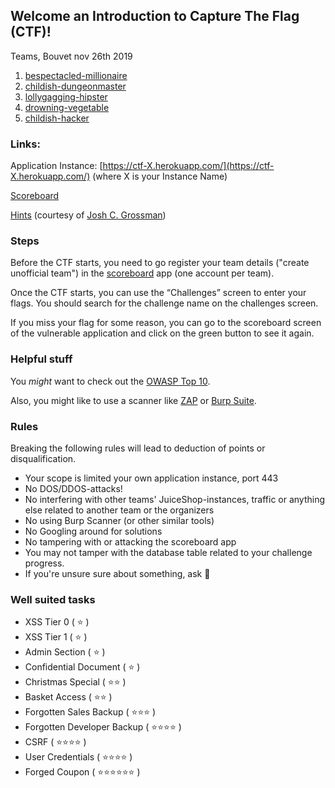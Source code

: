 <style>
img {
    width: 1.3em;
    height: 1.3em;
}
</style>


## Welcome an Introduction to Capture The Flag (CTF)!

Teams, Bouvet nov 26th 2019

1. [bespectacled-millionaire](https://ctf-bespectacled-millionaire.herokuapp.com)
2. [childish-dungeonmaster](https://ctf-childish-dungeonmaster.herokuapp.com)
3. [lollygagging-hipster](https://ctf-lollygagging-hipster.herokuapp.com)
4. [drowning-vegetable](https://ctf-drowning-vegetable.herokuapp.com)
5. [childish-hacker](https://ctf-childish-hacker.herokuapp.com)

### Links:

Application Instance: [https://ctf-X.herokuapp.com/](https://ctf-X.herokuapp.com/) (where X is your Instance Name)

[Scoreboard](https://bouvet-ctfd.herokuapp.com)

[Hints](./hints.pdf) (courtesy of [Josh C. Grossman](https://joshcgrossman.com/))

### Steps

Before the CTF starts, you need to go register your team details ("create unofficial team") in the [scoreboard](https://bouvet-ctfd.herokuapp.com) app (one account per team).

Once the CTF starts, you can use the “Challenges” screen to enter your flags. You should search for the challenge name on the challenges screen.

If you miss your flag for some reason, you can go to the scoreboard screen of the vulnerable application and click on the green button to see it again.

### Helpful stuff

You _might_ want to check out the [OWASP Top 10](https://www.owasp.org/index.php/Category:OWASP_Top_Ten_Project).

Also, you might like to use a scanner like [ZAP](https://github.com/zaproxy/zaproxy/wiki/Downloads) or [Burp Suite](https://portswigger.net/burp/communitydownload).

### Rules
Breaking the following rules will lead to deduction of points or disqualification.

- Your scope is limited your own application instance, port 443
- No DOS/DDOS-attacks!
- No interfering with other teams' JuiceShop-instances, traffic or anything else related to another team or the organizers
- No using Burp Scanner (or other similar tools)
- No Googling around for solutions
- No tampering with or attacking the scoreboard app
- You may not tamper with the database table related to your challenge progress.
- If you're unsure sure about something, ask 🙂

### Well suited tasks
- XSS Tier 0 ( ⭐️ )
- XSS Tier 1 ( ⭐️ )
- Admin Section ( ⭐️ )
- Confidential Document ( ⭐️ )
- Christmas Special ( ⭐️⭐️ )
- Basket Access ( ⭐️⭐️ )
- Forgotten Sales Backup ( ⭐️⭐️⭐️ )
- Forgotten Developer Backup ( ⭐️⭐️⭐️⭐️ )
- CSRF ( ⭐️⭐️⭐️⭐️ )
- User Credentials ( ⭐️⭐️⭐️⭐️ )
- Forged Coupon ( ⭐️⭐️⭐️⭐️⭐️⭐️ )
